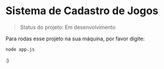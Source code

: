 <h1>Sistema de Cadastro de Jogos</h1>

> Status do projeto: Em desenvolvimento

Para rodas esse projeto na sua máquina, por favor digite:

```
node app.js
```
:)
